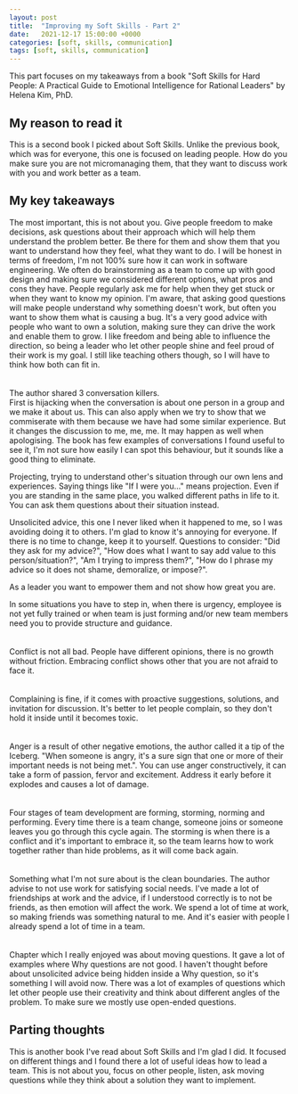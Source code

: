 ```yaml
---
layout: post
title:  "Improving my Soft Skills - Part 2"
date:   2021-12-17 15:00:00 +0000
categories: [soft, skills, communication]
tags: [soft, skills, communication]
---
```


This part focuses on my takeaways from a book "Soft Skills for Hard People: A Practical Guide to Emotional Intelligence for Rational Leaders" by Helena Kim, PhD.

## My reason to read it

This is a second book I picked about Soft Skills. Unlike the previous book, which was for everyone, this one is focused on leading people. How do you make sure you are not micromanaging them, that they want to discuss work with you and work better as a team.

## My key takeaways

The most important, this is not about you. Give people freedom to make decisions, ask questions about their approach which will help them understand the problem better. Be there for them and show them that you want to understand how they feel, what they want to do. I will be honest in terms of freedom, I'm not 100% sure how it can work in software engineering. We often do brainstorming as a team to come up with good design and making sure we considered different options, what pros and cons they have. People regularly ask me for help when they get stuck or when they want to know my opinion. I'm aware, that asking good questions will make people understand why something doesn't work, but often you want to show them what is causing a bug. It's a very good advice with people who want to own a solution, making sure they can drive the work and enable them to grow. I like freedom and being able to influence the direction, so being a leader who let other people shine and feel proud of their work is my goal. I still like teaching others though, so I will have to think how both can fit in.
<br><br><br>
The author shared 3 conversation killers.<br>
First is hijacking when the conversation is about one person in a group and we make it about us. This can also apply when we try to show that we commiserate with them because we have had some similar experience. But it changes the discussion to me, me, me. It may happen as well when apologising. The book has few examples of conversations I found useful to see it, I'm not sure how easily I can spot this behaviour, but it sounds like a good thing to eliminate.

Projecting, trying to understand other's situation through our own lens and experiences. Saying things like "If I were you..." means projection. Even if you are standing in the same place, you walked different paths in life to it. You can ask them questions about their situation instead.

Unsolicited advice, this one I never liked when it happened to me, so I was avoiding doing it to others. I'm glad to know it's annoying for everyone. If there is no time to change, keep it to yourself. Questions to consider: "Did they ask for my advice?", "How does what I want to say add value to this person/situation?", "Am I trying to impress them?", "How do I phrase my advice so it does not shame, demoralize, or impose?".

As a leader you want to empower them and not show how great you are.

In some situations you have to step in, when there is urgency, employee is not yet fully trained or when team is just forming and/or new team members need you to provide structure and guidance.
<br><br><br>
Conflict is not all bad. People have different opinions, there is no growth without friction. Embracing conflict shows other that you are not afraid to face it.
<br><br><br>
Complaining is fine, if it comes with proactive suggestions, solutions, and invitation for discussion. It's better to let people complain, so they don't hold it inside until it becomes toxic.
<br><br><br>
Anger is a result of other negative emotions, the author called it a tip of the Iceberg. "When someone is angry, it's a sure sign that one or more of their important needs is not being met.". You can use anger constructively, it can take a form of passion, fervor and excitement. Address it early before it explodes and causes a lot of damage.
<br><br><br>
Four stages of team development are forming, storming, norming and performing. Every time there is a team change, someone joins or someone leaves you go through this cycle again. The storming is when there is a conflict and it's important to embrace it, so the team learns how to work together rather than hide problems, as it will come back again.
<br><br><br>
Something what I'm not sure about is the clean boundaries. The author advise to not use work for satisfying social needs. I've made a lot of friendships at work and the advice, if I understood correctly is to not be friends, as then emotion will affect the work. We spend a lot of time at work, so making friends was something natural to me. And it's easier with people I already spend a lot of time in a team.
<br><br><br>
Chapter which I really enjoyed was about moving questions. It gave a lot of examples where Why questions are not good. I haven't thought before about unsolicited advice being hidden inside a Why question, so it's something I will avoid now. There was a lot of examples of questions which let other people use their creativity and think about different angles of the problem. To make sure we mostly use open-ended questions.

## Parting thoughts

This is another book I've read about Soft Skills and I'm glad I did. It focused on different things and I found there a lot of useful ideas how to lead a team. This is not about you, focus on other people, listen, ask moving questions while they think about a solution they want to implement.
